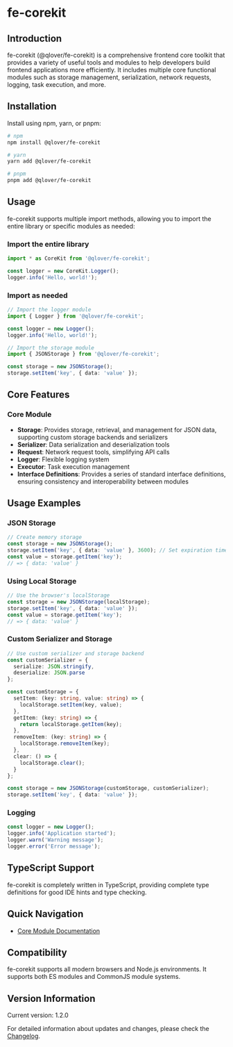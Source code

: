 # fe-corekit

## Introduction

fe-corekit (@qlover/fe-corekit) is a comprehensive frontend core toolkit that provides a variety of useful tools and modules to help developers build frontend applications more efficiently. It includes multiple core functional modules such as storage management, serialization, network requests, logging, task execution, and more.

## Installation

Install using npm, yarn, or pnpm:

```bash
# npm
npm install @qlover/fe-corekit

# yarn
yarn add @qlover/fe-corekit

# pnpm
pnpm add @qlover/fe-corekit
```

## Usage

fe-corekit supports multiple import methods, allowing you to import the entire library or specific modules as needed:

### Import the entire library

```typescript
import * as CoreKit from '@qlover/fe-corekit';

const logger = new CoreKit.Logger();
logger.info('Hello, world!');
```

### Import as needed

```typescript
// Import the logger module
import { Logger } from '@qlover/fe-corekit';

const logger = new Logger();
logger.info('Hello, world!');

// Import the storage module
import { JSONStorage } from '@qlover/fe-corekit';

const storage = new JSONStorage();
storage.setItem('key', { data: 'value' });
```

## Core Features

### Core Module

- **Storage**: Provides storage, retrieval, and management for JSON data, supporting custom storage backends and serializers
- **Serializer**: Data serialization and deserialization tools
- **Request**: Network request tools, simplifying API calls
- **Logger**: Flexible logging system
- **Executor**: Task execution management
- **Interface Definitions**: Provides a series of standard interface definitions, ensuring consistency and interoperability between modules

## Usage Examples

### JSON Storage

```typescript
// Create memory storage
const storage = new JSONStorage();
storage.setItem('key', { data: 'value' }, 3600); // Set expiration time to 3600 milliseconds
const value = storage.getItem('key');
// => { data: 'value' }
```

### Using Local Storage

```typescript
// Use the browser's localStorage
const storage = new JSONStorage(localStorage);
storage.setItem('key', { data: 'value' });
const value = storage.getItem('key');
// => { data: 'value' }
```

### Custom Serializer and Storage

```typescript
// Use custom serializer and storage backend
const customSerializer = {
  serialize: JSON.stringify,
  deserialize: JSON.parse
};

const customStorage = {
  setItem: (key: string, value: string) => {
    localStorage.setItem(key, value);
  },
  getItem: (key: string) => {
    return localStorage.getItem(key);
  },
  removeItem: (key: string) => {
    localStorage.removeItem(key);
  },
  clear: () => {
    localStorage.clear();
  }
};

const storage = new JSONStorage(customStorage, customSerializer);
storage.setItem('key', { data: 'value' });
```

### Logging

```typescript
const logger = new Logger();
logger.info('Application started');
logger.warn('Warning message');
logger.error('Error message');
```

## TypeScript Support

fe-corekit is completely written in TypeScript, providing complete type definitions for good IDE hints and type checking.

## Quick Navigation

- [Core Module Documentation](./common/)

## Compatibility

fe-corekit supports all modern browsers and Node.js environments. It supports both ES modules and CommonJS module systems.

## Version Information

Current version: 1.2.0

For detailed information about updates and changes, please check the [Changelog](./CHANGELOG.md).
